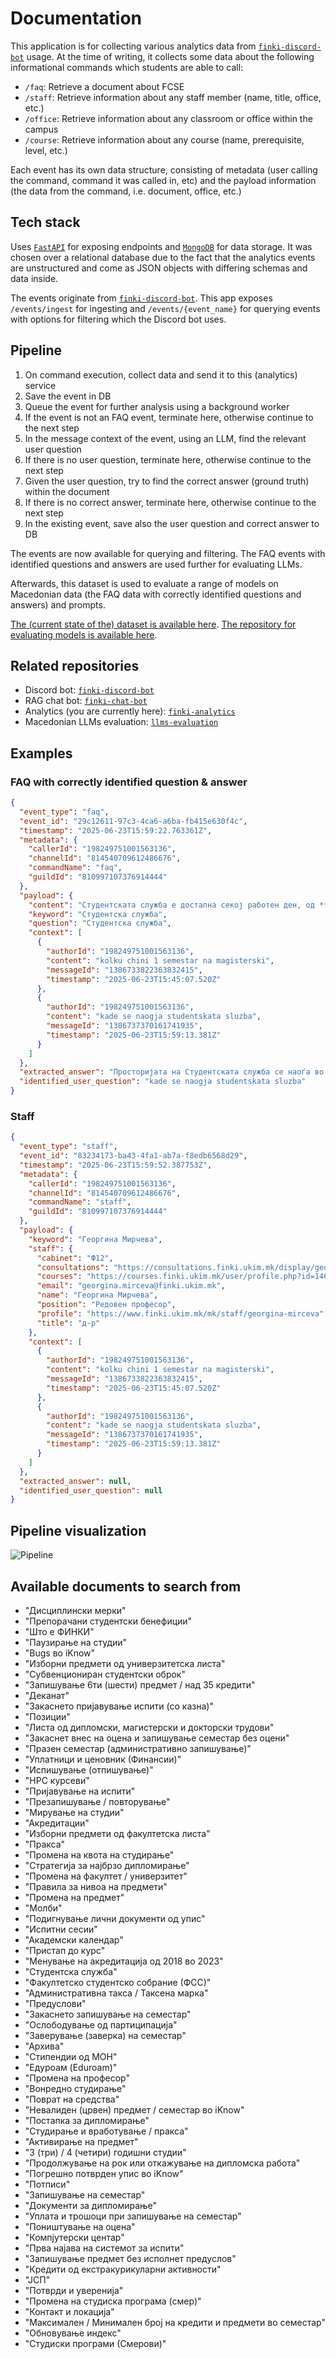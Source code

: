 # Documentation

This application is for collecting various analytics data from [`finki-discord-bot`](https://github.com/finki-hub/finki-discord-bot) usage. At the time of writing, it collects some data about the following informational commands which students are able to call:

- `/faq`: Retrieve a document about FCSE
- `/staff`: Retrieve information about any staff member (name, title, office, etc.)
- `/office`: Retrieve information about any classroom or office within the campus
- `/course`: Retrieve information about any course (name, prerequisite, level, etc.)

Each event has its own data structure, consisting of metadata (user calling the command, command it was called in, etc) and the payload information (the data from the command, i.e. document, office, etc.)

## Tech stack

Uses [`FastAPI`](https://github.com/fastapi/fastapi) for exposing endpoints and [`MongoDB`](https://github.com/mongodb/mongo) for data storage. It was chosen over a relational database due to the fact that the analytics events are unstructured and come as JSON objects with differing schemas and data inside.

The events originate from [`finki-discord-bot`](https://github.com/finki-hub/finki-discord-bot). This app exposes `/events/ingest` for ingesting and `/events/{event_name}` for querying events with options for filtering which the Discord bot uses.

## Pipeline

1. On command execution, collect data and send it to this (analytics) service
2. Save the event in DB
3. Queue the event for further analysis using a background worker
4. If the event is not an FAQ event, terminate here, otherwise continue to the next step
5. In the message context of the event, using an LLM, find the relevant user question
6. If there is no user question, terminate here, otherwise continue to the next step
7. Given the user question, try to find the correct answer (ground truth) within the document
8. If there is no correct answer, terminate here, otherwise continue to the next step
9. In the existing event, save also the user question and correct answer to DB

The events are now available for querying and filtering. The FAQ events with identified questions and answers are used further for evaluating LLMs.

Afterwards, this dataset is used to evaluate a range of models on Macedonian data (the FAQ data with correctly identified questions and answers) and prompts.

[The (current state of the) dataset is available here](https://docs.google.com/spreadsheets/d/1usBMdSTUL7ANRboQk5uvwf4Gh_tL_B-MDLV9kHTuF4Q/edit?usp=sharing).
[The repository for evaluating models is available here](https://github.com/Delemangi/llms-evaluation).

## Related repositories

- Discord bot: [`finki-discord-bot`](https://github.com/finki-hub/finki-discord-bot)
- RAG chat bot: [`finki-chat-bot`](https://github.com/finki-hub/finki-chat-bot)
- Analytics (you are currently here): [`finki-analytics`](https://github.com/finki-hub/finki-analytics)
- Macedonian LLMs evaluation: [`llms-evaluation`](https://github.com/Delemangi/llms-evaluation)

## Examples

### FAQ with correctly identified question & answer

```json
{
  "event_type": "faq",
  "event_id": "29c12611-97c3-4ca6-a6ba-fb415e630f4c",
  "timestamp": "2025-06-23T15:59:22.763361Z",
  "metadata": {
    "callerId": "198249751001563136",
    "channelId": "814540709612486676",
    "commandName": "faq",
    "guildId": "810997107376914444"
  },
  "payload": {
    "content": "Студентската служба е достапна секој работен ден, од **09:00 до 12:00 часот**. Просторијата на Студентската служба се наоѓа во ТМФ, до кабинетот 117.\n\nКонтакт:\n- Електронска пошта: `studentski@finki.ukim.mk`\n- Број: `070 302 440` (ретко работи, само од 13:00 до 15:00 часот)",
    "keyword": "Студентска служба",
    "question": "Студентска служба",
    "context": [
      {
        "authorId": "198249751001563136",
        "content": "kolku chini 1 semestar na magisterski",
        "messageId": "1386733822363832415",
        "timestamp": "2025-06-23T15:45:07.520Z"
      },
      {
        "authorId": "198249751001563136",
        "content": "kade se naogja studentskata sluzba",
        "messageId": "1386737370161741935",
        "timestamp": "2025-06-23T15:59:13.381Z"
      }
    ]
  },
  "extracted_answer": "Просторијата на Студентската служба се наоѓа во ТМФ, до кабинетот 117.",
  "identified_user_question": "kade se naogja studentskata sluzba"
}
```

### Staff

```json
{
  "event_type": "staff",
  "event_id": "83234173-ba43-4fa1-ab7a-f8edb6568d29",
  "timestamp": "2025-06-23T15:59:52.387753Z",
  "metadata": {
    "callerId": "198249751001563136",
    "channelId": "814540709612486676",
    "commandName": "staff",
    "guildId": "810997107376914444"
  },
  "payload": {
    "keyword": "Георгина Мирчева",
    "staff": {
      "cabinet": "Ф12",
      "consultations": "https://consultations.finki.ukim.mk/display/georgina.mirceva",
      "courses": "https://courses.finki.ukim.mk/user/profile.php?id=1464",
      "email": "georgina.mirceva@finki.ukim.mk",
      "name": "Георгина Мирчева",
      "position": "Редовен професор",
      "profile": "https://www.finki.ukim.mk/mk/staff/georgina-mirceva",
      "title": "д-р"
    },
    "context": [
      {
        "authorId": "198249751001563136",
        "content": "kolku chini 1 semestar na magisterski",
        "messageId": "1386733822363832415",
        "timestamp": "2025-06-23T15:45:07.520Z"
      },
      {
        "authorId": "198249751001563136",
        "content": "kade se naogja studentskata sluzba",
        "messageId": "1386737370161741935",
        "timestamp": "2025-06-23T15:59:13.381Z"
      }
    ]
  },
  "extracted_answer": null,
  "identified_user_question": null
}
```

## Pipeline visualization

![Pipeline](./pipeline.png)

## Available documents to search from

- "Дисциплински мерки"
- "Препорачани студентски бенефиции"
- "Што е ФИНКИ"
- "Паузирање на студии"
- "Bugs во iKnow"
- "Изборни предмети од универзитетска листа"
- "Субвенциониран студентски оброк"
- "Запишување 6ти (шести) предмет / над 35 кредити"
- "Деканат"
- "Закаснето пријавување испити (со казна)"
- "Позиции"
- "Листа од дипломски, магистерски и докторски трудови"
- "Закаснет внес на оцена и запишување семестар без оцени"
- "Празен семестар (административно запишување)"
- "Уплатници и ценовник (Финансии)"
- "Испишување (отпишување)"
- "HPC курсеви"
- "Пријавување на испити"
- "Презапишување / повторување"
- "Мирување на студии"
- "Акредитации"
- "Изборни предмети од факултетска листа"
- "Пракса"
- "Промена на квота на студирање"
- "Стратегија за најбрзо дипломирање"
- "Промена на факултет / универзитет"
- "Правила за нивоа на предмети"
- "Промена на предмет"
- "Молби"
- "Подигнување лични документи од упис"
- "Испитни сесии"
- "Академски календар"
- "Пристап до курс"
- "Менување на акредитација од 2018 во 2023"
- "Студентска служба"
- "Факултетско студентско собрание (ФСС)"
- "Административна такса / Таксена марка"
- "Предуслови"
- "Закаснето запишување на семестар"
- "Ослободување од партиципација"
- "Заверување (заверка) на семестар"
- "Архива"
- "Стипендии од МОН"
- "Едуроам (Eduroam)"
- "Промена на професор"
- "Вонредно студирање"
- "Поврат на средства"
- "Невалиден (црвен) предмет / семестар во iKnow"
- "Постапка за дипломирање"
- "Студирање и вработување / пракса"
- "Активирање на предмет"
- "3 (три) / 4 (четири) годишни студии"
- "Продолжување на рок или откажување на дипломска работа"
- "Погрешно потврден упис во iKnow"
- "Потписи"
- "Запишување на семестар"
- "Документи за дипломирање"
- "Уплата и трошоци при запишување на семестар"
- "Поништување на оцена"
- "Компјутерски центар"
- "Прва најава на системот за испити"
- "Запишување предмет без исполнет предуслов"
- "Кредити од екстракурикуларни активности"
- "ЈСП"
- "Потврди и уверенија"
- "Промена на студиска програма (смер)"
- "Контакт и локација"
- "Максимален / Минимален број на кредити и предмети во семестар"
- "Обновување индекс"
- "Студиски програми (Смерови)"
